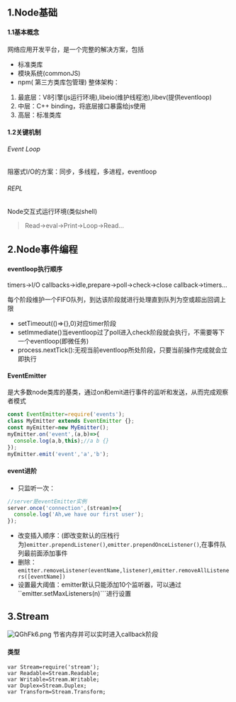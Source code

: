 ## 1.Node基础
#### 1.1基本概念
网络应用开发平台，是一个完整的解决方案，包括
* 标准类库
* 模块系统(commonJS)
* npm( 第三方类库包管理)
整体架构：
1. 最底层：V8引擎(js运行环境),libeio(维护线程池),libev(提供eventloop)
2. 中层：C++ binding，将底层接口暴露给js使用
3. 高层：标准类库
 #### 1.2关键机制
 ###### Event Loop
 阻塞式I/O的方案：同步，多线程，多进程，eventloop
 ###### REPL
 Node交互式运行环境(类似shell)
 > Read->eval->Print->Loop->Read...
 
 ## 2.Node事件编程
 #### eventloop执行顺序
 timers->I/O callbacks->idle,prepare->poll->check->close callback->timers...
 
 每个阶段维护一个FIFO队列，到达该阶段就进行处理直到队列为空或超出回调上限
 * setTimeout(()=>{},0)对应timer阶段
 * setImmediate()当eventloop过了poll进入check阶段就会执行，不需要等下一个eventloop(即微任务)
 * process.nextTick():无视当前eventloop所处阶段，只要当前操作完成就会立即执行
 
 #### EventEmitter
 是大多数node类库的基类，通过on和emit进行事件的监听和发送，从而完成观察者模式
 ```JavaScript
 const EventEmitter=require('events');
 class MyEmitter extends EventEmitter {};
 const myEmitter=new MyEmitter();
 myEmitter.on('event',(a,b)=>{
   console.log(a,b,this);//a b {}
 });
 myEmitter.emit('event','a','b');
 ```
 #### event进阶
* 只监听一次：
```JavaScript
//server是eventEmitter实例
server.once('connection',(stream)=>{
  console.log('Ah,we have our first user');
});
```
* 改变插入顺序：(即改变默认的压栈行为)```emitter.prependListener()```,```emitter.prependOnceListener()```,在事件队列最前面添加事件
* 删除：```emitter.removeListener(eventName,listener)```,```emitter.removeAllListeners([eventName])```
* 设置最大阈值：emitter默认只能添加10个监听器，可以通过``emitter.setMaxListeners(n)```进行设置

## 3.Stream
![QGhFk6.png](https://s2.ax1x.com/2019/12/05/QGhFk6.png)
节省内存并可以实时进入callback阶段
#### 类型
```
var Stream=require('stream');
var Readable=Stream.Readable;
var Writable=Stream.Writable;
var Duplex=Stream.Duplex;
var Transform=Stream.Transform; 
```
